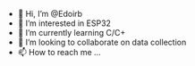 - 👋 Hi, I’m @Edoirb
- 👀 I’m interested in ESP32
- 🌱 I’m currently learning C/C+
- 💞️ I’m looking to collaborate on data collection
- 📫 How to reach me ...

<!---
Edoirb/Edoirb is a ✨ special ✨ repository because its `README.md` (this file) appears on your GitHub profile.
You can click the Preview link to take a look at your changes.
--->
